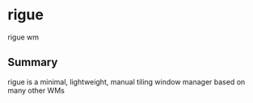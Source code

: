 # rigue

rigue wm

## Summary

rigue is a minimal, lightweight, manual tiling window manager
based on many other WMs
